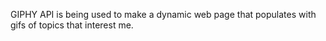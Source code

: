 GIPHY API is being used to make a dynamic web page that populates with gifs of topics that interest me.
